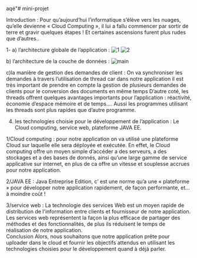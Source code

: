 aqé"# mini-projet

Introduction :
Pour qu’aujourd’hui l’informatique s’élève vers les nuages, qu’elle devienne « Cloud Computing », il lui a fallu commencer par sortir de terre et gravir quelques étapes ! Et certaines ascensions furent plus rudes que d’autres..

1-	a) l’architecture globale de l’application :
![1](https://user-images.githubusercontent.com/44180360/48632413-1da34780-e9c1-11e8-975b-f9b25700f349.PNG)
![2](https://user-images.githubusercontent.com/44180360/48632438-2d229080-e9c1-11e8-97bb-edcfc731d0ce.PNG)

b) l’architecture de la couche de données :
![main](https://user-images.githubusercontent.com/44180360/48632688-d49fc300-e9c1-11e8-9710-8f80fad322f0.jpg)

c)la manière de gestion des demandes de client :
On va synchroniser les demandes à travers l’utilisation  de thread car dans notre application il est très important de prendre en compte la gestion de plusieurs demandes de clients pour le conversion des documents en même temps 
D’autre coté, les threads offrent quelques avantages importants pour l’application : réactivité, économie d’espace mémoire et de temps….
Aussi les programmes utilisant les threads sont plus rapides que d’autre programme.

4) les technologies choisie pour le développement de l’application :
Le Cloud computing, service web, plateforme JAVA EE.

1/Cloud computing : pour notre application on va utilisé une plateforme Cloud  sur laquelle elle sera déployée et exécutée.
En effet, le Cloud computing offre un moyen simple d’accéder a des serveurs, a des stockages et a des bases de donnés, ainsi qu’une large gamme de service applicative sur internet, en plus de ca offre un vitesse et souplesse accrues pour notre application.
 
 2/JAVA EE : Java Entreprise Edition, c’ est une norme qu’a une « plateforme » pour développer  notre application  rapidement, de façon performante, et…à moindre coût !
  
  3/service web :
 La technologie des services Web est un moyen rapide de distribution de l'information entre clients et fournisseur de notre application.
Les services web représentent la façon la plus efficace de partager des méthodes et des fonctionnalités, de plus ils  réduisent le temps de réalisation de notre application.  
Conclusion 
Alors, nous souhaitons que notre application prête pour uploader dans le cloud et fournir les objectifs attendus en utilisant les technologies choisies pour  le développement quand à déjà parler.
